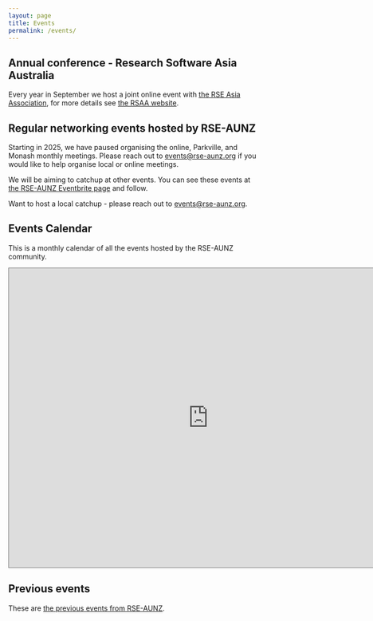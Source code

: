```yaml
---
layout: page
title: Events
permalink: /events/
---
```


## Annual conference - Research Software Asia Australia

Every year in September we host a joint online event with [the RSE Asia Association](https://rse-asia.github.io/RSE_Asia/), for more details see [the RSAA website](https://rseaa.github.io/).


## Regular networking events hosted by RSE-AUNZ

Starting in 2025, we have paused organising the online, Parkville, and Monash monthly meetings. Please reach out to events@rse-aunz.org if you would like to help organise local or online meetings.

We will be aiming to catchup at other events. You can see these events at [the RSE-AUNZ Eventbrite page](https://www.eventbrite.co.nz/o/the-rse-association-of-australia-and-new-zealand-65201929823) and follow.

Want to host a local catchup - please reach out to events@rse-aunz.org.


## Events Calendar

This is a monthly calendar of all the events hosted by the RSE-AUNZ community.

<iframe src="https://calendar.google.com/calendar/embed?height=600&wkst=1&ctz=Australia%2FMelbourne&bgcolor=%23ffffff&src=MWRlZjYzM2E5MTZhZmM3NzliNjdhYjBkNjQ1MmM4NTVhMGU0NGJkMTEyN2VlYmNkNjEyM2U5YzY1MGFiYzkxY0Bncm91cC5jYWxlbmRhci5nb29nbGUuY29t&color=%23E4C441" style="border:solid 1px #777" width="800" height="600" frameborder="0" scrolling="no"></iframe>

## Previous events

These are [the previous events from RSE-AUNZ](/previous_events).

